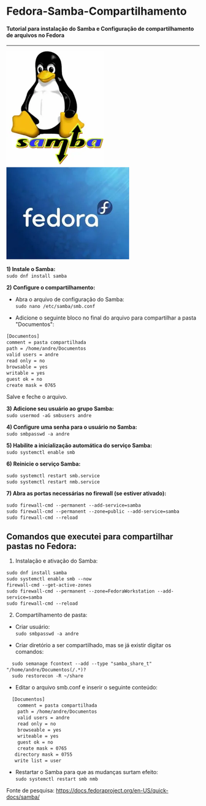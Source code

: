 # Fedora-Samba-Compartilhamento
#### **Tutorial para instalação do Samba e Configuração de compartilhamento de arquivos no Fedora**
---

<img src="/imagens/samba.png">      <img src="/imagens/fedora.png">

**1) Instale o Samba:**</br>
   `sudo dnf install samba`
   
**2) Configure o compartilhamento:**</br>
   - Abra o arquivo de configuração do Samba:</br>
   `sudo nano /etc/samba/smb.conf`

   - Adicione o seguinte bloco no final do arquivo para compartilhar a pasta "Documentos":

 ```
[Documentos]
comment = pasta compartilhada
path = /home/andre/Documentos
valid users = andre
read only = no
browsable = yes
writable = yes
guest ok = no
create mask = 0765
```

Salve e feche o arquivo.

**3) Adicione seu usuário ao grupo Samba:**</br>
   `sudo usermod -aG smbusers andre`
   
**4) Configure uma senha para o usuário no Samba:**</br>
  `sudo smbpasswd -a andre`

**5) Habilite a inicialização automática do serviço Samba:**</br>
   `sudo systemctl enable smb`

**6) Reinicie o serviço Samba:**</br>
  ```
  sudo systemctl restart smb.service
  sudo systemctl restart nmb.service
```

**7) Abra as portas necessárias no firewall (se estiver ativado):**</br>
  ```
sudo firewall-cmd --permanent --add-service=samba
sudo firewall-cmd --permanent --zone=public --add-service=samba
sudo firewall-cmd --reload
```

## **Comandos que executei para compartilhar pastas no Fedora:**

1) Instalação e ativação do Samba:</br>
```
sudo dnf install samba
sudo systemctl enable smb --now
firewall-cmd --get-active-zones
sudo firewall-cmd --permanent --zone=FedoraWorkstation --add-service=samba
sudo firewall-cmd --reload
```

2) Compartilhamento de pasta:

 - Criar usuário:</br>
   ``sudo smbpasswd -a andre``
   
 - Criar diretório a ser compartilhado, mas se já existir digitar os comandos:</br>
 ```
   sudo semanage fcontext --add --type "samba_share_t" "/home/andre/Documentos(/.*)?
   sudo restorecon -R ~/share
```
  
 - Editar o arquivo smb.conf e inserir o seguinte conteúdo:</br>
```
  [Documentos]
	comment = pasta compartilhada
	path = /home/andre/Documentos
	valid users = andre
	read only = no
	browseable = yes
	writeable = yes
	guest ok = no
	create mask = 0765
   directory mask = 0755
   write list = user
```
        
- Restartar o Samba para que as mudanças surtam efeito:</br>
 ``sudo systemctl restart smb nmb``
 
 Fonte de pesquisa: https://docs.fedoraproject.org/en-US/quick-docs/samba/



